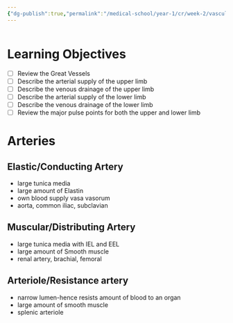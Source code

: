 ```yaml
---
{"dg-publish":true,"permalink":"/medical-school/year-1/cr/week-2/vascular-anatomy-of-the-limbs/","tags":["funmed"],"updated":"2024-12-03T13:09:00.824+00:00"}
---
```


```table-of-contents
```
# Learning Objectives
- [ ] Review the Great Vessels
- [ ] Describe the arterial supply of the upper limb
- [ ] Describe the venous drainage of the upper limb
- [ ] Describe the arterial supply of the lower limb
- [ ] Describe the venous drainage of the lower limb
- [ ] Review the major pulse points for both the upper and lower limb

# Arteries
## Elastic/Conducting Artery
- large tunica media
- large amount of Elastin
- own blood supply vasa vasorum
- aorta, common iliac, subclavian
## Muscular/Distributing Artery
- large tunica media with IEL and EEL
- large amount of Smooth muscle
- renal artery, brachial, femoral
## Arteriole/Resistance artery
- narrow lumen-hence resists amount of blood to an organ
- large amount of smooth muscle
- splenic arteriole